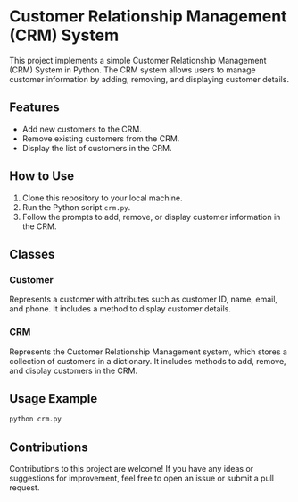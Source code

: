 # Customer Relationship Management (CRM) System

This project implements a simple Customer Relationship Management (CRM) System in Python. The CRM system allows users to manage customer information by adding, removing, and displaying customer details.

## Features

- Add new customers to the CRM.
- Remove existing customers from the CRM.
- Display the list of customers in the CRM.

## How to Use

1. Clone this repository to your local machine.
2. Run the Python script `crm.py`.
3. Follow the prompts to add, remove, or display customer information in the CRM.

## Classes

### Customer

Represents a customer with attributes such as customer ID, name, email, and phone. It includes a method to display customer details.

### CRM

Represents the Customer Relationship Management system, which stores a collection of customers in a dictionary. It includes methods to add, remove, and display customers in the CRM.

## Usage Example

```bash
python crm.py

```

## Contributions

Contributions to this project are welcome! If you have any ideas or suggestions for improvement, feel free to open an issue or submit a pull request.
